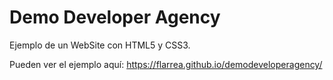 # Demo Developer Agency

Ejemplo de un WebSite con HTML5 y CSS3.

Pueden ver el ejemplo aquí: https://flarrea.github.io/demodeveloperagency/

